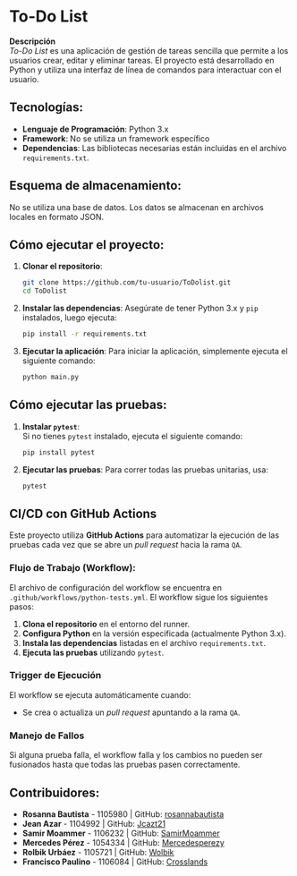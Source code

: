 # To-Do List

**Descripción**  
_To-Do List_ es una aplicación de gestión de tareas sencilla que permite a los usuarios crear, editar y eliminar tareas. El proyecto está desarrollado en Python y utiliza una interfaz de línea de comandos para interactuar con el usuario.

## Tecnologías:

- **Lenguaje de Programación**: Python 3.x
- **Framework**: No se utiliza un framework específico
- **Dependencias**: Las bibliotecas necesarias están incluidas en el archivo `requirements.txt`.

## Esquema de almacenamiento:

No se utiliza una base de datos. Los datos se almacenan en archivos locales en formato JSON.

## Cómo ejecutar el proyecto:

1. **Clonar el repositorio**:

   ```bash
   git clone https://github.com/tu-usuario/ToDolist.git
   cd ToDolist
   ```

2. **Instalar las dependencias**:
   Asegúrate de tener Python 3.x y `pip` instalados, luego ejecuta:

   ```bash
   pip install -r requirements.txt
   ```

3. **Ejecutar la aplicación**:
   Para iniciar la aplicación, simplemente ejecuta el siguiente comando:
   ```bash
   python main.py
   ```

## Cómo ejecutar las pruebas:

1. **Instalar `pytest`**:  
   Si no tienes `pytest` instalado, ejecuta el siguiente comando:

   ```bash
   pip install pytest
   ```

2. **Ejecutar las pruebas**:
   Para correr todas las pruebas unitarias, usa:
   ```bash
   pytest
   ```

## CI/CD con GitHub Actions

Este proyecto utiliza **GitHub Actions** para automatizar la ejecución de las pruebas cada vez que se abre un _pull request_ hacia la rama `QA`.

### Flujo de Trabajo (Workflow):

El archivo de configuración del workflow se encuentra en `.github/workflows/python-tests.yml`. El workflow sigue los siguientes pasos:

1. **Clona el repositorio** en el entorno del runner.
2. **Configura Python** en la versión especificada (actualmente Python 3.x).
3. **Instala las dependencias** listadas en el archivo `requirements.txt`.
4. **Ejecuta las pruebas** utilizando `pytest`.

### Trigger de Ejecución

El workflow se ejecuta automáticamente cuando:

- Se crea o actualiza un _pull request_ apuntando a la rama `QA`.

### Manejo de Fallos

Si alguna prueba falla, el workflow falla y los cambios no pueden ser fusionados hasta que todas las pruebas pasen correctamente.

## Contribuidores:

- **Rosanna Bautista** - 1105980 | GitHub: [rosannabautista](https://github.com/rosannabautista)
- **Jean Azar** - 1104992 | GitHub: [Jcazt21](https://github.com/Jcazt21)
- **Samir Moammer** - 1106232 | GitHub: [SamirMoammer](https://github.com/SamirMoammer)
- **Mercedes Pérez** - 1054334 | GitHub: [Mercedesperezy](https://github.com/Mercedesperezy)
- **Rolbik Urbáez** - 1105721 | GitHub: [Wolbik](https://github.com/Wolbik)
- **Francisco Paulino** -  1106084 | GitHub: [Crosslands](https://github.com/Crosslands)

